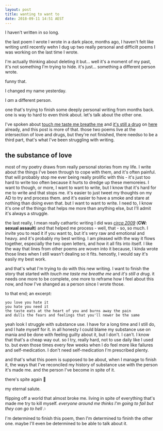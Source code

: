 ```yaml
---
layout: post
title: wanting to want to
date: 2018-09-11 14:51 AEST
---
```


I haven't written in so long.

the last poem I wrote I wrote in a dark place, months ago, I haven't felt like writing until recently wehn I dug up two really personal and difficilt poems I was working on the last time I wrote.

I'm actually thinking about deleting it but... well it's a moment of my past, it's not something I'm trying to hide. it's just... something a different person wrote.

funny that.

I changed my name yesterday.

I *am* a different person.

one that's trying to finish some deeply personal writing from months back. one is way to hard to even think about. let's talk about the other one.

I've spoken about [touch me taste me breathe me](https://chiropterascout.github.io/poetry/the%20telegraph%20pole%20has%20spoke%20to%20me/touch%20me%20taste%20me%20breathe%20me) and [it's still a drug](https://chiropterascout.github.io/poetry/it's%20still%20a%20drug) on [here](https://scout.codes/continued-commentary/) already, and this post is more of that. those two poems live at the intersection of love and drugs, but they're not finished, there needso to be a third part, that's what I've been struggling with writing.

## the substance of love

most of my poetry draws from really personal stories from my life. I write about the things I've been through to cope with them, and it's often painful. that will probably stop me ever being really prolific with this - it's just too hard to write too often because it hurts to dredge up these memoreies. I want to though, or more, I want to want to write, but I know that it's hard for me to write and that stops me. it's easier to just tweet my thoughts on my AD to try and process them. and it's easier to have a smoke and stare at nothing than doing even that. but I want to want to write. I need to, I know it's one of the thingo that helps me more than anything else, but I'll admit it's always a struggle.

the last really, I mean really cathartic writing I did was *[circa 2009](https://chiropterascout.github.io/poetry/circa%202009)* (**CW: sexual assault**) and that helped me process - well, that - so, so much. I invite you to read it if you want to, but it's very raw and emotional and heavy. and it's probably my best writing. I am pleased with the way it flows together, especially the two open letters, and how it all fits into itself. I like the way that lines from other poems are woven into it because, I kinda wrote those lines when I still wasn't dealing so it fits. henostly, I would say it's easily my best work.

and that's what I'm trying to do with this new writing. I want to finish the story that started with *touch me taste me breathe me* and *it's still a drug*. it needs one more to be complete, one more to reframe how I feel about this now, and how I've shanged as a person since I wrote those.

to that end; an excerpt:

```
you love you hate it
you hate you need it
the taste eats at the heart of you and burns away the pain
and dulls the fears and feelings that you'll newer be the same
```

yeah look I struggle with substance use. I have for a long time and I still do, and I hate myself for it. in all honesty I could blame my substance use on mania and be done with feeling guilty about it, but I don't. I can't. I know that that's a cheap way out. so I try, really hard, not to use daily like I used to. but even those times every few weeks when I do feel more like failures and self-medication. I don't need self-medication I'm prescribed plenty. 

and that's what this poem is supposed to be about, when I manage to finish it, the ways that I've reconciled my history of substance use with the person it's made me. and the person I've become in spite of it.

there's spite again 🖕

my eternal salute.

flipping off a world that almost broke me. living in spite of everything that's made me try to kill myself. *everyone around me thinks I'm going to fail but they can go to hell* 🎶

I'm determined to finish this poem, then I'm determined to fininh the other one. maybe I'll even be determined to be able to talk about it.
